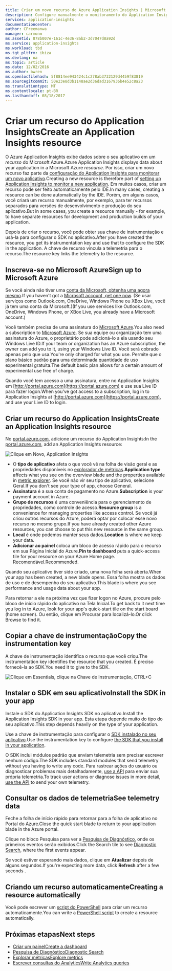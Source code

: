 ```yaml
---
title: Criar um novo recurso do Azure Application Insights | Microsoft Docs
description: Configure manualmente o monitoramento do Application Insights para um novo aplicativo em tempo real.
services: application-insights
documentationcenter: 
author: CFreemanwa
manager: carmonm
ms.assetid: 878b007e-161c-4e36-8ab2-3d7047d8a92d
ms.service: application-insights
ms.workload: tbd
ms.tgt_pltfrm: ibiza
ms.devlang: na
ms.topic: article
ms.date: 12/02/2016
ms.author: bwren
ms.openlocfilehash: 5f8814ee943424c1c278ab3732129d4459f83819
ms.sourcegitcommit: 50e23e8d3b1148ae2d36dad3167936b4e52c8a23
ms.translationtype: MT
ms.contentlocale: pt-BR
ms.lasthandoff: 08/18/2017
---
```

# <a name="create-an-application-insights-resource"></a><span data-ttu-id="e9d99-103">Criar um recurso do Application Insights</span><span class="sxs-lookup"><span data-stu-id="e9d99-103">Create an Application Insights resource</span></span>
<span data-ttu-id="e9d99-104">O Azure Application Insights exibe dados sobre o seu aplicativo em um *recurso* do Microsoft Azure.</span><span class="sxs-lookup"><span data-stu-id="e9d99-104">Azure Application Insights displays data about your application in a Microsoft Azure *resource*.</span></span> <span data-ttu-id="e9d99-105">Por isso, criar um novo recurso faz parte da [configuração do Application Insights para monitorar um novo aplicativo][start].</span><span class="sxs-lookup"><span data-stu-id="e9d99-105">Creating a new resource is therefore part of [setting up Application Insights to monitor a new application][start].</span></span> <span data-ttu-id="e9d99-106">Em muitos casos, criar um recurso pode ser feito automaticamente pelo IDE.</span><span class="sxs-lookup"><span data-stu-id="e9d99-106">In many cases, creating a resource can be done automatically by the IDE.</span></span> <span data-ttu-id="e9d99-107">Porém, em alguns casos, você criará um recurso manualmente, por exemplo, para ter recursos separados para versões de desenvolvimento e produção do seu aplicativo.</span><span class="sxs-lookup"><span data-stu-id="e9d99-107">But in some cases, you create a resource manually - for example, to have separate resources for development and production builds of your application.</span></span>

<span data-ttu-id="e9d99-108">Depois de criar o recurso, você pode obter sua chave de instrumentação e usá-la para configurar o SDK no aplicativo.</span><span class="sxs-lookup"><span data-stu-id="e9d99-108">After you have created the resource, you get its instrumentation key and use that to configure the SDK in the application.</span></span> <span data-ttu-id="e9d99-109">A chave de recurso vincula a telemetria para o recurso.</span><span class="sxs-lookup"><span data-stu-id="e9d99-109">The resource key links the telemetry to the resource.</span></span>

## <a name="sign-up-to-microsoft-azure"></a><span data-ttu-id="e9d99-110">Inscreva-se no Microsoft Azure</span><span class="sxs-lookup"><span data-stu-id="e9d99-110">Sign up to Microsoft Azure</span></span>
<span data-ttu-id="e9d99-111">Se você ainda não tiver uma [conta da Microsoft, obtenha uma agora mesmo](http://live.com).</span><span class="sxs-lookup"><span data-stu-id="e9d99-111">If you haven't got a [Microsoft account, get one now](http://live.com).</span></span> <span data-ttu-id="e9d99-112">(Se usar serviços como Outlook.com, OneDrive, Windows Phone ou XBox Live, você já tem uma conta da Microsoft.)</span><span class="sxs-lookup"><span data-stu-id="e9d99-112">(If you use services like Outlook.com, OneDrive, Windows Phone, or XBox Live, you already have a Microsoft account.)</span></span>

<span data-ttu-id="e9d99-113">Você também precisa de uma assinatura do [Microsoft Azure](http://azure.com).</span><span class="sxs-lookup"><span data-stu-id="e9d99-113">You also need a subscription to [Microsoft Azure](http://azure.com).</span></span> <span data-ttu-id="e9d99-114">Se sua equipe ou organização tem uma assinatura do Azure, o proprietário pode adicioná-lo a ela usando seu Windows Live ID.</span><span class="sxs-lookup"><span data-stu-id="e9d99-114">If your team or organization has an Azure subscription, the owner can add you to it, using your Windows Live ID.</span></span> <span data-ttu-id="e9d99-115">Você será cobrado apenas pelo que usa.</span><span class="sxs-lookup"><span data-stu-id="e9d99-115">You're only charged for what you use.</span></span> <span data-ttu-id="e9d99-116">Permite que o plano básico padrão para uma determinada quantidade de uso experimental gratuita.</span><span class="sxs-lookup"><span data-stu-id="e9d99-116">The default basic plan allows for a certain amount of experimental use free of charge.</span></span>

<span data-ttu-id="e9d99-117">Quando você tem acesso a uma assinatura, entre no Application Insights em [http://portal.azure.com](https://portal.azure.com) e use sua Live ID para fazer logon.</span><span class="sxs-lookup"><span data-stu-id="e9d99-117">When you've got access to a subscription, log in to Application Insights at [http://portal.azure.com](https://portal.azure.com), and use your Live ID to login.</span></span>

## <a name="create-an-application-insights-resource"></a><span data-ttu-id="e9d99-118">Criar um recurso do Application Insights</span><span class="sxs-lookup"><span data-stu-id="e9d99-118">Create an Application Insights resource</span></span>
<span data-ttu-id="e9d99-119">No [portal.azure.com](https://portal.azure.com), adicione um recurso do Application Insights:</span><span class="sxs-lookup"><span data-stu-id="e9d99-119">In the [portal.azure.com](https://portal.azure.com), add an Application Insights resource:</span></span>

![Clique em Novo, Application Insights](./media/app-insights-create-new-resource/01-new.png)

* <span data-ttu-id="e9d99-121">O **tipo de aplicativo** afeta o que você vê na folha de visão geral e as propriedades disponíveis no [explorador de métricas][metrics].</span><span class="sxs-lookup"><span data-stu-id="e9d99-121">**Application type** affects what you see on the overview blade and the properties available in [metric explorer][metrics].</span></span> <span data-ttu-id="e9d99-122">Se você não vir seu tipo de aplicativo, selecione Geral.</span><span class="sxs-lookup"><span data-stu-id="e9d99-122">If you don't see your type of app, choose General.</span></span>
* <span data-ttu-id="e9d99-123">**Assinatura** é a sua conta de pagamento no Azure.</span><span class="sxs-lookup"><span data-stu-id="e9d99-123">**Subscription** is your payment account in Azure.</span></span>
* <span data-ttu-id="e9d99-124">**Grupo de recursos** é uma conveniência para o gerenciamento de propriedades, como controle de acesso.</span><span class="sxs-lookup"><span data-stu-id="e9d99-124">**Resource group** is a convenience for managing properties like access control.</span></span> <span data-ttu-id="e9d99-125">Se você já criou outros recursos do Azure, poderá optar por colocar esse novo recurso no mesmo grupo.</span><span class="sxs-lookup"><span data-stu-id="e9d99-125">If you have already created other Azure resources, you can choose to put this new resource in the same group.</span></span>
* <span data-ttu-id="e9d99-126">**Local** é onde podemos manter seus dados.</span><span class="sxs-lookup"><span data-stu-id="e9d99-126">**Location** is where we keep your data.</span></span>
* <span data-ttu-id="e9d99-127">**Adicionar ao painel** coloca um bloco de acesso rápido para o recurso em sua Página Inicial do Azure.</span><span class="sxs-lookup"><span data-stu-id="e9d99-127">**Pin to dashboard** puts a quick-access tile for your resource on your Azure Home page.</span></span> <span data-ttu-id="e9d99-128">Recomendável.</span><span class="sxs-lookup"><span data-stu-id="e9d99-128">Recommended.</span></span>

<span data-ttu-id="e9d99-129">Quando seu aplicativo tiver sido criado, uma nova folha será aberta.</span><span class="sxs-lookup"><span data-stu-id="e9d99-129">When your app has been created, a new blade opens.</span></span> <span data-ttu-id="e9d99-130">Essa folha mostra os dados de uso e de desempenho do seu aplicativo.</span><span class="sxs-lookup"><span data-stu-id="e9d99-130">This blade is where you see performance and usage data about your app.</span></span> 

<span data-ttu-id="e9d99-131">Para retornar a ele na próxima vez que fizer logon no Azure, procure pelo bloco de início rápido do aplicativo na Tela Inicial.</span><span class="sxs-lookup"><span data-stu-id="e9d99-131">To get back to it next time you log in to Azure, look for your app's quick-start tile on the start board (home screen).</span></span> <span data-ttu-id="e9d99-132">Ou então, clique em Procurar para localizá-lo.</span><span class="sxs-lookup"><span data-stu-id="e9d99-132">Or click Browse to find it.</span></span>

## <a name="copy-the-instrumentation-key"></a><span data-ttu-id="e9d99-133">Copiar a chave de instrumentação</span><span class="sxs-lookup"><span data-stu-id="e9d99-133">Copy the instrumentation key</span></span>
<span data-ttu-id="e9d99-134">A chave de instrumentação identifica o recurso que você criou.</span><span class="sxs-lookup"><span data-stu-id="e9d99-134">The instrumentation key identifies the resource that you created.</span></span> <span data-ttu-id="e9d99-135">É preciso fornecê-la ao SDK.</span><span class="sxs-lookup"><span data-stu-id="e9d99-135">You need it to give to the SDK.</span></span>

![Clique em Essentials, clique na Chave de Instrumentação, CTRL+C](./media/app-insights-create-new-resource/02-props.png)

## <a name="install-the-sdk-in-your-app"></a><span data-ttu-id="e9d99-137">Instalar o SDK em seu aplicativo</span><span class="sxs-lookup"><span data-stu-id="e9d99-137">Install the SDK in your app</span></span>
<span data-ttu-id="e9d99-138">Instale o SDK do Application Insights SDK no aplicativo.</span><span class="sxs-lookup"><span data-stu-id="e9d99-138">Install the Application Insights SDK in your app.</span></span> <span data-ttu-id="e9d99-139">Esta etapa depende muito do tipo do seu aplicativo.</span><span class="sxs-lookup"><span data-stu-id="e9d99-139">This step depends heavily on the type of your application.</span></span> 

<span data-ttu-id="e9d99-140">Use a chave de instrumentação para configurar o [SDK instalado no seu aplicativo][start].</span><span class="sxs-lookup"><span data-stu-id="e9d99-140">Use the instrumentation key to configure [the SDK that you install in your application][start].</span></span>

<span data-ttu-id="e9d99-141">O SDK inclui módulos padrão que enviam telemetria sem precisar escrever nenhum código.</span><span class="sxs-lookup"><span data-stu-id="e9d99-141">The SDK includes standard modules that send telemetry without you having to write any code.</span></span> <span data-ttu-id="e9d99-142">Para rastrear ações do usuário ou diagnosticar problemas mais detalhadamente, [use a API][api] para enviar sua própria telemetria.</span><span class="sxs-lookup"><span data-stu-id="e9d99-142">To track user actions or diagnose issues in more detail, [use the API][api] to send your own telemetry.</span></span>

## <span data-ttu-id="e9d99-143"><a name="monitor"></a>Consultar os dados de telemetria</span><span class="sxs-lookup"><span data-stu-id="e9d99-143"><a name="monitor"></a>See telemetry data</span></span>
<span data-ttu-id="e9d99-144">Feche a folha de início rápido para retornar para a folha de aplicativo no Portal do Azure.</span><span class="sxs-lookup"><span data-stu-id="e9d99-144">Close the quick start blade to return to your application blade in the Azure portal.</span></span>

<span data-ttu-id="e9d99-145">Clique no bloco Pesquisa para ver a [Pesquisa de Diagnóstico][diagnostic], onde os primeiros eventos serão exibidos.</span><span class="sxs-lookup"><span data-stu-id="e9d99-145">Click the Search tile to see [Diagnostic Search][diagnostic], where the first events appear.</span></span> 

<span data-ttu-id="e9d99-146">Se você estiver esperando mais dados, clique em **Atualizar** depois de alguns segundos.</span><span class="sxs-lookup"><span data-stu-id="e9d99-146">If you're expecting more data, click **Refresh** after a few seconds  .</span></span>

## <a name="creating-a-resource-automatically"></a><span data-ttu-id="e9d99-147">Criando um recurso automaticamente</span><span class="sxs-lookup"><span data-stu-id="e9d99-147">Creating a resource automatically</span></span>
<span data-ttu-id="e9d99-148">Você pode escrever um [script do PowerShell](app-insights-powershell.md) para criar um recurso automaticamente.</span><span class="sxs-lookup"><span data-stu-id="e9d99-148">You can write a [PowerShell script](app-insights-powershell.md) to create a resource automatically.</span></span>

## <a name="next-steps"></a><span data-ttu-id="e9d99-149">Próximas etapas</span><span class="sxs-lookup"><span data-stu-id="e9d99-149">Next steps</span></span>
* [<span data-ttu-id="e9d99-150">Criar um painel</span><span class="sxs-lookup"><span data-stu-id="e9d99-150">Create a dashboard</span></span>](app-insights-dashboards.md)
* [<span data-ttu-id="e9d99-151">Pesquisa de Diagnóstico</span><span class="sxs-lookup"><span data-stu-id="e9d99-151">Diagnostic Search</span></span>](app-insights-diagnostic-search.md)
* [<span data-ttu-id="e9d99-152">Explorar métricas</span><span class="sxs-lookup"><span data-stu-id="e9d99-152">Explore metrics</span></span>](app-insights-metrics-explorer.md)
* [<span data-ttu-id="e9d99-153">Escrever consultas do Analytics</span><span class="sxs-lookup"><span data-stu-id="e9d99-153">Write Analytics queries</span></span>](app-insights-analytics.md)

<!--Link references-->

[api]: app-insights-api-custom-events-metrics.md
[diagnostic]: app-insights-diagnostic-search.md
[metrics]: app-insights-metrics-explorer.md
[start]: app-insights-overview.md


